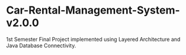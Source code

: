 # Car-Rental-Management-System-v2.0.0
1st Semester Final Project implemented using Layered Architecture and Java Database Connectivity.
